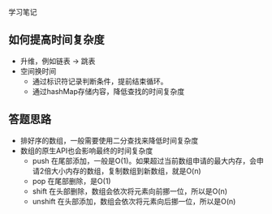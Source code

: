 学习笔记

## 如何提高时间复杂度
- 升维，例如链表 -> 跳表
- 空间换时间
  - 通过标识符记录判断条件，提前结束循环。
  - 通过hashMap存储内容，降低查找的时间复杂度

## 答题思路
- 排好序的数组，一般需要使用二分查找来降低时间复杂度
- 数组的原生API也会影响最终的时间复杂度
  - push 在尾部添加，一般是O(1)。如果超过当前数组申请的最大内存，会申请2倍大小内存的数组，复制数组到新数组，就是O(n)
  - pop 在尾部删除，是O(1)
  - shift 在头部删除，数组会依次将元素向前挪一位，所以是O(n)
  - unshift 在头部添加，数组会依次将元素向后挪一位，所以是O(n)